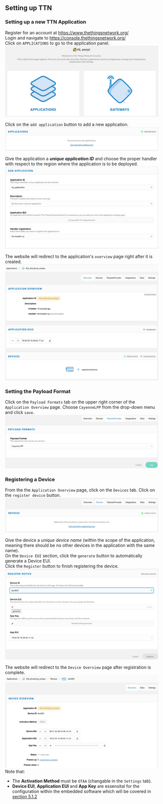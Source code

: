 ## Setting up TTN
### Setting up a new TTN Application
Register for an account at https://www.thethingsnetwork.org/ \
Login and navigate to https://console.thethingsnetwork.org/ \
Click on `APPLICATIONS` to go to the application panel.
![console](https://github.com/rolfbecker/MIE_EA.02_EMRP_WS2020/blob/master/pictures/sensor_node_ttn/ttn_console.jpg)

Click on the `add application` button to add a new application. 
![add application](https://github.com/rolfbecker/MIE_EA.02_EMRP_WS2020/blob/master/pictures/sensor_node_ttn/ttn_add_app.jpg)

Give the application a **_unique application ID_** and choose the proper handler with respect to the region where the application is to be deployed.
![application id](https://github.com/rolfbecker/MIE_EA.02_EMRP_WS2020/blob/master/pictures/sensor_node_ttn/ttn_add_app_2.jpg)

The website will redirect to the application's `overview` page right after it is created.
![app overview](https://github.com/rolfbecker/MIE_EA.02_EMRP_WS2020/blob/master/pictures/sensor_node_ttn/ttn_add_app_3.jpg)
### Setting the Payload Format
Click on the `Payload Formats` tab on the upper right corner of the `Application Overview` page. 
Choose `CayenneLPP` from the drop-down menu and click `save`.
![payload formats](https://github.com/rolfbecker/MIE_EA.02_EMRP_WS2020/blob/master/pictures/sensor_node_ttn/ttn_payload_formats.jpg)

### Registering a Device
From the the `Application Overview` page, click on the `Devices` tab.
Click on the `register device` button.
![register device](https://github.com/rolfbecker/MIE_EA.02_EMRP_WS2020/blob/master/pictures/sensor_node_ttn/ttn_register_devices.jpg)

Give the device a *unique device name* (within the scope of the application, meaning there should be no other devices in the application with the same name).\
On the `Device EUI` section, click the `generate` button to automatically generate a Device EUI.\
Click the `Register` button to finish registering the device.
![register device panel](https://github.com/rolfbecker/MIE_EA.02_EMRP_WS2020/blob/master/pictures/sensor_node_ttn/ttn_register_devices_2.jpg)

The website will redirect to the `Device Overview` page after registration is complete.
![device overview](https://github.com/rolfbecker/MIE_EA.02_EMRP_WS2020/blob/master/pictures/sensor_node_ttn/ttn_device_overview.jpg)
Note that:

 - The **Activation Method** must be `OTAA` (changable in the `Settings` tab).
 - **Device EUI**, **Application EUI** and **App Key** are essensital for the configuration within the embedded software which will be covered in [section 5.1.2](#512-device-keys)
